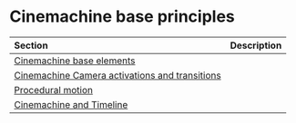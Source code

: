 # Cinemachine base principles

<!--- This page is a landing page for concepts in sub-pages --->

<!--- Introduce Cinemachine base principles at a very high level --->

| Section | Description |
| :--- | :--- |
| [Cinemachine base elements](concept-base-elements.md) |  |
| [Cinemachine Camera activations and transitions](concept-activations-transitions.md) |  |
| [Procedural motion](concept-procedural-motion.md) |  |
| [Cinemachine and Timeline](concept-cinemachine-timeline.md) |  |
